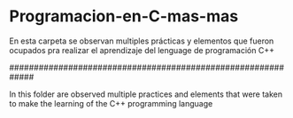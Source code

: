 # Programacion-en-C-mas-mas
En esta carpeta se observan multiples prácticas y elementos que fueron ocupados pra realizar el aprendizaje del lenguage de programación C++

#############################################################

In this folder are observed multiple practices and elements that were taken to make the learning of the C++ programming language
